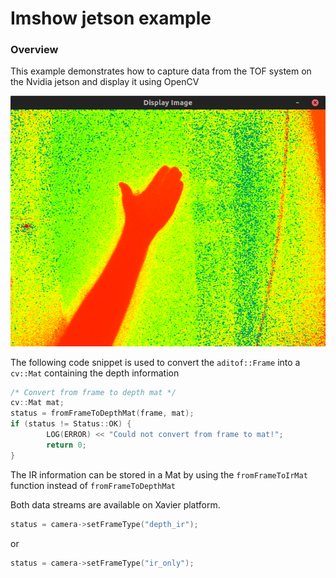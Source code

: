 # Imshow jetson example

### Overview
This example demonstrates how to capture data from the TOF system on the Nvidia jetson and display it using OpenCV

![Display Image](https://github.com/analogdevicesinc/aditof_sdk/blob/master/doc/img/imshow.png)

The following code snippet is used to convert the `aditof::Frame` into a `cv::Mat` containing the depth information
```cpp
/* Convert from frame to depth mat */
cv::Mat mat;
status = fromFrameToDepthMat(frame, mat);
if (status != Status::OK) {
        LOG(ERROR) << "Could not convert from frame to mat!";
        return 0;
}
```
The IR information can be stored in a Mat by using the `fromFrameToIrMat` function instead of `fromFrameToDepthMat`

Both data streams are available on Xavier platform.
```cpp
status = camera->setFrameType("depth_ir");
```
or
```cpp
status = camera->setFrameType("ir_only");
```
